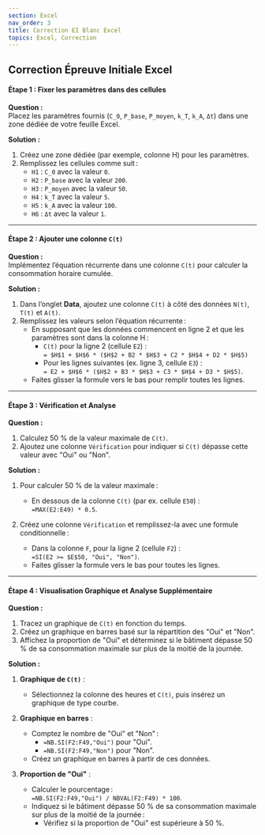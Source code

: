 ```yaml
---
section: Excel
nav_order: 3
title: Correction EI Blanc Excel
topics: Excel, Correction
---
```


## **Correction Épreuve Initiale Excel**

#### **Étape 1 : Fixer les paramètres dans des cellules**

**Question :**  
Placez les paramètres fournis (`C_0`, `P_base`, `P_moyen`, `k_T`, `k_A`, `Δt`) dans une zone dédiée de votre feuille Excel.

**Solution :**  
1. Créez une zone dédiée (par exemple, colonne H) pour les paramètres.
2. Remplissez les cellules comme suit :
   - `H1` : `C_0` avec la valeur `0`.
   - `H2` : `P_base` avec la valeur `200`.
   - `H3` : `P_moyen` avec la valeur `50`.
   - `H4` : `k_T` avec la valeur `5`.
   - `H5` : `k_A` avec la valeur `100`.
   - `H6` : `Δt` avec la valeur `1`.

---

#### **Étape 2 : Ajouter une colonne `C(t)`**

**Question :**  
Implémentez l’équation récurrente dans une colonne `C(t)` pour calculer la consommation horaire cumulée.

**Solution :**  
1. Dans l’onglet **Data**, ajoutez une colonne `C(t)` à côté des données `N(t)`, `T(t)` et `A(t)`.
2. Remplissez les valeurs selon l’équation récurrente :
   - En supposant que les données commencent en ligne 2 et que les paramètres sont dans la colonne H :
     - `C(t)` pour la ligne 2 (cellule `E2`) :  
       `= $H$1 + $H$6 * ($H$2 + B2 * $H$3 + C2 * $H$4 + D2 * $H$5)`
     - Pour les lignes suivantes (ex. ligne 3, cellule `E3`) :  
       `= E2 + $H$6 * ($H$2 + B3 * $H$3 + C3 * $H$4 + D3 * $H$5)`.
   - Faites glisser la formule vers le bas pour remplir toutes les lignes.

---

#### **Étape 3 : Vérification et Analyse**

**Question :**  
1. Calculez 50 % de la valeur maximale de `C(t)`.  
2. Ajoutez une colonne `Vérification` pour indiquer si `C(t)` dépasse cette valeur avec "Oui" ou "Non".

**Solution :**  
1. Pour calculer 50 % de la valeur maximale :
   - En dessous de la colonne `C(t)` (par ex. cellule `E50`) :  
     `=MAX(E2:E49) * 0.5`.

2. Créez une colonne `Vérification` et remplissez-la avec une formule conditionnelle :
   - Dans la colonne `F`, pour la ligne 2 (cellule `F2`) :  
     `=SI(E2 >= $E$50, "Oui", "Non")`.
   - Faites glisser la formule vers le bas pour toutes les lignes.

---

#### **Étape 4 : Visualisation Graphique et Analyse Supplémentaire**

**Question :**  
1. Tracez un graphique de `C(t)` en fonction du temps.  
2. Créez un graphique en barres basé sur la répartition des "Oui" et "Non".  
3. Affichez la proportion de "Oui" et déterminez si le bâtiment dépasse 50 % de sa consommation maximale sur plus de la moitié de la journée.

**Solution :**  
1. **Graphique de `C(t)`** :  
   - Sélectionnez la colonne des heures et `C(t)`, puis insérez un graphique de type courbe.

2. **Graphique en barres** :  
   - Comptez le nombre de "Oui" et "Non" :
     - `=NB.SI(F2:F49,"Oui")` pour "Oui".
     - `=NB.SI(F2:F49,"Non")` pour "Non".
   - Créez un graphique en barres à partir de ces données.

3. **Proportion de "Oui"** :  
   - Calculer le pourcentage :  
     `=NB.SI(F2:F49,"Oui") / NBVAL(F2:F49) * 100`.
   - Indiquez si le bâtiment dépasse 50 % de sa consommation maximale sur plus de la moitié de la journée :
     - Vérifiez si la proportion de "Oui" est supérieure à 50 %.
